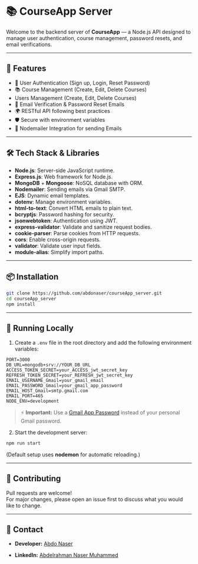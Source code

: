 # 📚 CourseApp Server

Welcome to the backend server of **CourseApp** — a Node.js API designed to manage user authentication, course management, password resets, and email verifications.

---

## 🚀 Features

- 🔐 User Authentication (Sign up, Login, Reset Password)
- 📚 Course Management (Create, Edit, Delete Courses)
-    Users Management (Create, Edit, Delete Courses)
- 📧 Email Verification & Password Reset Emails
- 🌍 RESTful API following best practices
- 🛡️ Secure with environment variables
- 📨 Nodemailer Integration for sending Emails

---

## 🛠️ Tech Stack & Libraries

- **Node.js**: Server-side JavaScript runtime.
- **Express.js**: Web framework for Node.js.
- **MongoDB** + **Mongoose**: NoSQL database with ORM.
- **Nodemailer**: Sending emails via Gmail SMTP.
- **EJS**: Dynamic email templates.
- **dotenv**: Manage environment variables.
- **html-to-text**: Convert HTML emails to plain text.
- **bcryptjs**: Password hashing for security.
- **jsonwebtoken**: Authentication using JWT.
- **express-validator**: Validate and sanitize request bodies.
- **cookie-parser**: Parse cookies from HTTP requests.
- **cors**: Enable cross-origin requests.
- **validator**: Validate user input fields.
- **module-alias**: Simplify import paths.

---

## 📦 Installation

```bash
git clone https://github.com/abdonaser/courseApp_server.git
cd courseApp_server
npm install
````

---

## 🧪 Running Locally

1. Create a `.env` file in the root directory and add the following environment variables:
    

```env
PORT=3000
DB_URL=mongodb+srv://YOUR_DB_URL
ACCESS_TOKEN_SECRET=your_ACCESS_jwt_secret_key
REFRESH_TOKEN_SECRET=your_REFRESH_jwt_secret_key
EMAIL_USERNAME_Gmail=your_gmail_email
EMAIL_PASSWORD_Gmail=your_gmail_app_password
EMAIL_HOST_Gmail=smtp.gmail.com
EMAIL_PORT=465
NODE_ENV=development
```

> ⚡ **Important:** Use a [Gmail App Password](https://support.google.com/accounts/answer/185833?hl=en) instead of your personal Gmail password.

2. Start the development server:

```bash
npm run start
```

(Default setup uses **nodemon** for automatic reloading.)

---

## 🤝 Contributing

Pull requests are welcome!  
For major changes, please open an issue first to discuss what you would like to change.

---

## 💬 Contact

- **Developer:** [Abdo Naser](https://github.com/abdonaser)
    
- **LinkedIn:** [Abdelrahman Naser Muhammed](https://www.linkedin.com/in/abdelrahman-naser-muhammed)
    
 